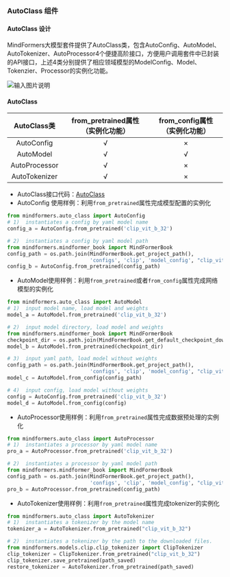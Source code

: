 ### AutoClass 组件

#### AutoClass 设计

MindFormers大模型套件提供了AutoClass类，包含AutoConfig、AutoModel、AutoTokenizer、AutoProcessor4个便捷高阶接口，方便用户调用套件中已封装的API接口，上述4类分别提供了相应领域模型的ModelConfig、Model、Tokenzier、Processor的实例化功能。

![输入图片说明](https://foruda.gitee.com/images/1673434276426093311/70cb1623_9324149.png "image-20230104100951903.png")

#### AutoClass

|  AutoClass类  | from_pretrained属性（实例化功能） | from_config属性（实例化功能） |
| :-----------: | :-------------------------------: | :---------------------------: |
|  AutoConfig   |                 √                 |               ×               |
|   AutoModel   |                 √                 |               √               |
| AutoProcessor |                 √                 |               ×               |
| AutoTokenizer |                 √                 |               ×               |

* AutoClass接口代码：[AutoClass](https://gitee.com/mindspore/mindformers/blob/r0.3/mindformers/auto_class.py)
* AutoConfig 使用样例：利用`from_pretrained`属性完成模型配置的实例化

```python
from mindformers.auto_class import AutoConfig
# 1)  instantiates a config by yaml model name
config_a = AutoConfig.from_pretrained('clip_vit_b_32')

# 2)  instantiates a config by yaml model path
from mindformers.mindformer_book import MindFormerBook
config_path = os.path.join(MindFormerBook.get_project_path(),
                           'configs', 'clip', 'model_config', "clip_vit_b_32.yaml")
config_b = AutoConfig.from_pretrained(config_path)
```

* AutoModel使用样例：利用`from_pretrained`或者`from_config`属性完成网络模型的实例化

```python
from mindformers.auto_class import AutoModel
# 1)  input model name, load model and weights
model_a = AutoModel.from_pretrained('clip_vit_b_32')

# 2)  input model directory, load model and weights
from mindformers.mindformer_book import MindFormerBook
checkpoint_dir = os.path.join(MindFormerBook.get_default_checkpoint_download_folder(), 'clip')
model_b = AutoModel.from_pretrained(checkpoint_dir)

# 3)  input yaml path, load model without weights
config_path = os.path.join(MindFormerBook.get_project_path(),
                           'configs', 'clip', 'model_config', "clip_vit_b_32.yaml")
model_c = AutoModel.from_config(config_path)

# 4)  input config, load model without weights
config = AutoConfig.from_pretrained('clip_vit_b_32')
model_d = AutoModel.from_config(config)
```

* AutoProcessor使用样例：利用`from_pretrained`属性完成数据预处理的实例化

```python
from mindformers.auto_class import AutoProcessor
# 1)  instantiates a processor by yaml model name
pro_a = AutoProcessor.from_pretrained('clip_vit_b_32')

# 2)  instantiates a processor by yaml model path
from mindformers.mindformer_book import MindFormerBook
config_path = os.path.join(MindFormerBook.get_project_path(),
                           'configs', 'clip', 'model_config', "clip_vit_b_32.yaml")
pro_b = AutoProcessor.from_pretrained(config_path)
```

* AutoTokenizer使用样例：利用`from_pretrained`属性完成tokenizer的实例化

```python
from mindformers.auto_class import AutoTokenizer
# 1)  instantiates a tokenizer by the model name
tokenizer_a = AutoTokenizer.from_pretrained("clip_vit_b_32")

# 2)  instantiates a tokenizer by the path to the downloaded files.
from mindformers.models.clip.clip_tokenizer import ClipTokenizer
clip_tokenizer = ClipTokenizer.from_pretrained("clip_vit_b_32")
clip_tokenizer.save_pretrained(path_saved)
restore_tokenizer = AutoTokenizer.from_pretrained(path_saved)
```

